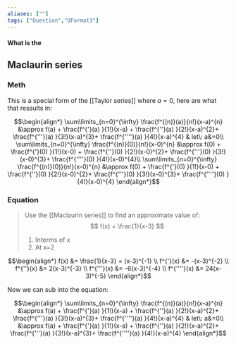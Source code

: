 ```yaml
---
aliases: [""]
tags: ["Question","QFormat3"]
---
```


#### What is the
## Maclaurin series
### Meth
This is a special form of the [[Taylor series]] where $a=0$, here are what that resaults in:

$$\begin{align*}
\sum\limits_{n=0}^{\infty} \frac{f^{(n)}(a)}{n!}(x-a)^{n} &\approx f(a) + \frac{f^{'}(a) }{1!}(x-a) + \frac{f^{''}(a) }{2!}(x-a)^{2}+ \frac{f^{'''}(a) }{3!}(x-a)^{3}+ \frac{f^{''''}(a) }{4!}(x-a)^{4} & let\: a&=0\\
\sum\limits_{n=0}^{\infty} \frac{f^{(n)}(0)}{n!}(x-0)^{n} &\approx f(0) + \frac{f^{'}(0) }{1!}(x-0) + \frac{f^{''}(0) }{2!}(x-0)^{2}+ \frac{f^{'''}(0) }{3!}(x-0)^{3}+ \frac{f^{''''}(0) }{4!}(x-0)^{4}\\
\sum\limits_{n=0}^{\infty} \frac{f^{(n)}(0)}{n!}(x-0)^{n} &\approx f(0) + \frac{f^{'}(0) }{1!}(x-0) + \frac{f^{''}(0) }{2!}(x-0)^{2}+ \frac{f^{'''}(0) }{3!}(x-0)^{3}+ \frac{f^{''''}(0) }{4!}(x-0)^{4}
\end{align*}$$




### Equation
> Use the [[Maclaurin series]] to find an approximate value of:
> $$ f(x) = \frac{1}{x-3} $$
> 1) Interms of x
> 2) At x=2

$$\begin{align*}
 f(x) &= \frac{1}{x-3} = (x-3)^{-1} \\
f^{'}(x) &= -(x-3)^{-2} \\
f^{''}(x) &= 2(x-3)^{-3} \\
f^{'''}(x) &= -6(x-3)^{-4} \\
f^{''''}(x) &= 24(x-3)^{-5} 
\end{align*}$$

Now we can sub into the equation:

$$\begin{align*}
\sum\limits_{n=0}^{\infty} \frac{f^{(n)}(a)}{n!}(x-a)^{n} &\approx f(a) + \frac{f^{'}(a) }{1!}(x-a) + \frac{f^{''}(a) }{2!}(x-a)^{2}+ \frac{f^{'''}(a) }{3!}(x-a)^{3}+ \frac{f^{''''}(a) }{4!}(x-a)^{4} & let\: a&=0\\
&\approx f(a) + \frac{f^{'}(a) }{1!}(x-a) + \frac{f^{''}(a) }{2!}(x-a)^{2}+ \frac{f^{'''}(a) }{3!}(x-a)^{3}+ \frac{f^{''''}(a) }{4!}(x-a)^{4}
\end{align*}$$

